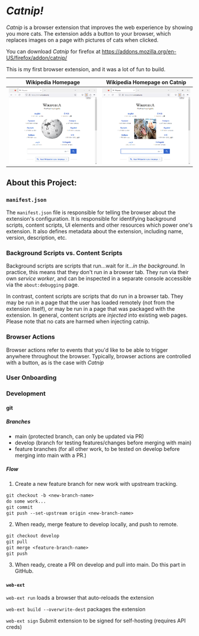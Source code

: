 # _Catnip!_

_Catnip_ is a browser extension that improves the web experience by showing you more cats. The extension adds a button to your browser, which replaces images on a page with pictures of cats when clicked. 

You can download _Catnip_ for firefox at https://addons.mozilla.org/en-US/firefox/addon/catnip/ 

This is my first browser extension, and it was a lot of fun to build.


Wikipedia Homepage  |  Wikipedia Homepage on Catnip
:-------------------------:|:-------------------------:
<img src="https://raw.githubusercontent.com/tal-z/catnip/main/readme_pics/wikipedia.PNG" alt="Wikipedia Homepage"> | <img src="https://raw.githubusercontent.com/tal-z/catnip/main/readme_pics/wikipedia_on_catnip.PNG" alt="Wikipedia Homepage">

## About this Project:

### `manifest.json`
The `manifest.json` file is responsible for telling the browser about the extension's configuration. It is responsible for identifying background scripts, content scripts, UI elements and other resources which power one's extension. It also defines metadata about the extension, including name, version, description, etc.

### Background Scripts vs. Content Scripts
Background scripts are scripts that run...wait for it..._in the background_. In practice, this means that they don't run in a browser tab. They run via their own _service worker_, and can be inspected in a separate console accessible via the `about:debugging` page.

In contrast, content scripts are scripts that do run in a browser tab. They may be run in a page that the user has loaded remotely (not from the extension itself), or may be run in a page that was packaged with the extension. In general, content scripts are _injected_ into existing web pages. Please note that no cats are harmed when injecting catnip.

### Browser Actions
Browser actions refer to events that you'd like to be able to trigger anywhere throughout the browser. Typically, browser actions are controlled with a button, as is the case with _Catnip_

### User Onboarding


### Development

#### git
##### Branches
 - main (protected branch, can only be updated via PR)
 - develop (branch for testing features/changes before merging with main)
 - feature branches (for all other work, to be tested on develop before merging into main with a PR.)

##### Flow
1. Create a new feature branch for new work with upstream tracking.
```
git checkout -b <new-branch-name>
do some work...
git commit
git push --set-upstream origin <new-branch-name>
```

2. When ready, merge feature to develop locally, and push to remote.
```
git checkout develop
git pull
git merge <feature-branch-name>
git push
```

3. When ready, create a PR on develop and pull into main. Do this part in GitHub.

#### `web-ext`

`web-ext run` loads a browser that auto-reloads the extension

`web-ext build --overwrite-dest` packages the extension

`web-ext sign` Submit extension to be signed for self-hosting (requires API creds)
